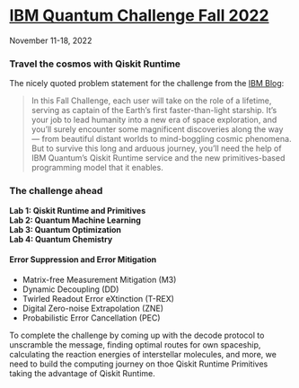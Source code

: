 # [IBM Quantum Challenge Fall 2022](https://research.ibm.com/blog/quantum-challenge-fall-2022)
November 11-18, 2022

### Travel the cosmos with Qiskit Runtime

The nicely quoted problem statement for the challenge from the [IBM Blog](https://research.ibm.com/blog/quantum-challenge-fall-2022):

> In this Fall Challenge, each user will take on the role of a lifetime, serving as captain of the Earth’s first faster-than-light starship. It’s your job to lead humanity into a new era of space exploration, and you’ll surely encounter some magnificent discoveries along the way — from beautiful distant worlds to mind-boggling cosmic phenomena. But to survive this long and arduous journey, you’ll need the help of IBM Quantum’s Qiskit Runtime service and the new primitives-based programming model that it enables.


### The challenge ahead   
  **Lab 1: Qiskit Runtime and Primitives**   
  **Lab 2: Quantum Machine Learning**   
  **Lab 3: Quantum Optimization**    
  **Lab 4: Quantum Chemistry**   
 
 
 
#### Error Suppression and Error Mitigation 
  - Matrix-free Measurement Mitigation (M3)  
  - Dynamic Decoupling (DD)   
  - Twirled Readout Error eXtinction (T-REX)   
  - Digital Zero-noise Extrapolation (ZNE)   
  - Probabilistic Error Cancellation (PEC)  


To complete the challenge by coming up with the decode protocol to unscramble the message, finding optimal routes for own spaceship, calculating the reaction energies of interstellar molecules, and more, we need to build the computing journey on thoe Qiskit Runtime Primitives taking the advantage of Qiskit Runtime. 
